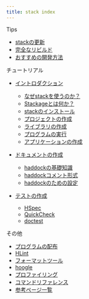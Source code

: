 ```yaml
---
title: stack index
---
```


Tips

* [stackの更新](/stack/tips/stack-upgrade.html)
* [完全なリビルド](/stack/tips/full-rebuild.html)
* [おすすめの開発方法](/stack/tips/recommend-dev.html)

チュートリアル

* [イントロダクション](/stack/intro/)
  * [なぜstackを使うのか？](/stack/intro/why-stack.html)
  * [Stackageとは何か？](/stack/intro/stackage.html)
  * [stackのインストール](/stack/intro/stack-install.html)
  * [プロジェクトの作成](/stack/intro/create-prj.html)
  * [ライブラリの作成](/stack/intro/create-lib.html)
  * [プログラムの実行](/stack/intro/exec-prg.html)
  * [アプリケーションの作成](/stack/intro/create-app.html)

* [ドキュメントの作成](/stack/doc/)
  * [haddockの基礎知識](/stack/doc/haddock-intro.html)
  * [haddockコメント形式](/stack/doc/haddock-comment.html)
  * [haddockのための設定](/stack/doc/haddock-settings.html)

* [テストの作成](/stack/test/)
  * [HSpec](/stack/test/hspec.html)
  * [QuickCheck](/stack/test/quickcheck.html)
  * [doctest](/stack/test/doctest.html)

その他

* [プログラムの配布](/stack/etc/stack-script.html)
* [HLint](/stack/etc/hlint.html)
* [フォーマットツール](/stack/etc/format.html)
* [hoogle](/stack/etc/hoogle.html)
* [プロファイリング](/stack/etc/profiling.html)
* [コマンドリファレンス](/stack/etc/cmd-ref.html)
* [参考ページ一覧](/stack/etc/references.html)
